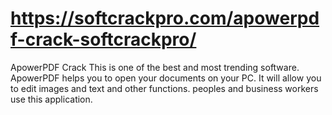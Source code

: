 # https://softcrackpro.com/apowerpdf-crack-softcrackpro/
ApowerPDF Crack  This is one of the best and most trending software. ApowerPDF helps you to open your documents on your PC. It will allow you to edit images and text and other functions. peoples and business workers use this application. 
